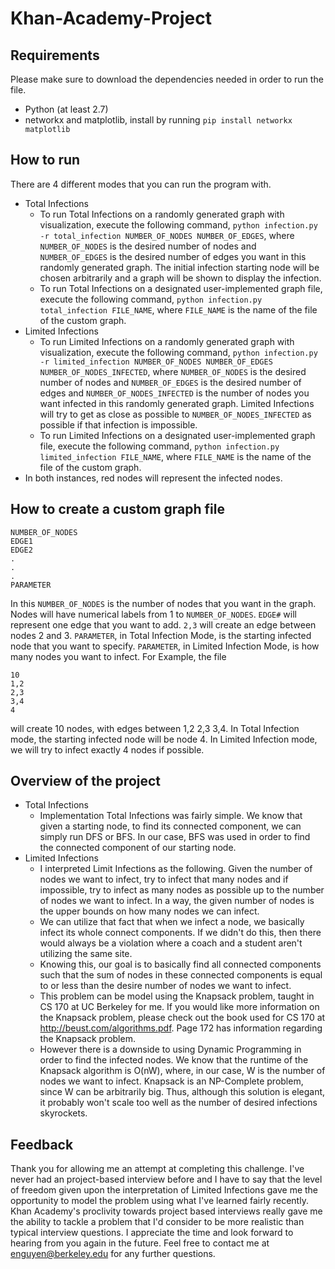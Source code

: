 # Khan-Academy-Project

## Requirements
Please make sure to download the dependencies needed in order to run the file. 
- Python (at least 2.7)
- networkx and matplotlib, install by running `pip install networkx matplotlib`

## How to run
There are 4 different modes that you can run the program with.
* Total Infections
	* To run Total Infections on a randomly generated graph with visualization, execute the following command, `python infection.py -r total_infection NUMBER_OF_NODES NUMBER_OF_EDGES`, where `NUMBER_OF_NODES` is the desired number of nodes and `NUMBER_OF_EDGES` is the desired number of edges you want in this randomly generated graph. The initial infection starting node will be chosen arbitrarily and a graph will be shown to display the infection.
	* To run Total Infections on a designated user-implemented graph file, execute the following command, `python infection.py total_infection FILE_NAME`, where `FILE_NAME` is the name of the file of the custom graph.
* Limited Infections
	* To run Limited Infections on a randomly generated graph with visualization, execute the following command, `python infection.py -r limited_infection NUMBER_OF_NODES NUMBER_OF_EDGES NUMBER_OF_NODES_INFECTED`, where `NUMBER_OF_NODES` is the desired number of nodes and `NUMBER_OF_EDGES` is the desired number of edges and `NUMBER_OF_NODES_INFECTED` is the number of nodes you want infected in this randomly generated graph. Limited Infections will try to get as close as possible to `NUMBER_OF_NODES_INFECTED` as possible if that infection is impossible.
	* To run Limited Infections on a designated user-implemented graph file, execute the following command, `python infection.py limited_infection FILE_NAME`, where `FILE_NAME` is the name of the file of the custom graph.
* In both instances, red nodes will represent the infected nodes.
## How to create a custom graph file
```
NUMBER_OF_NODES
EDGE1
EDGE2
.
.
.
PARAMETER
```
In this `NUMBER_OF_NODES` is the number of nodes that you want in the graph. Nodes will have numerical labels from 1 to `NUMBER_OF_NODES`.
`EDGE#` will represent one edge that you want to add. `2,3` will create an edge between nodes 2 and 3. `PARAMETER`, in Total Infection Mode, is the starting infected node that you want to specify. `PARAMETER`, in Limited Infection Mode, is how many nodes you want to infect.
For Example, the file
```
10
1,2
2,3
3,4
4
```
will create 10 nodes, with edges between 1,2 2,3 3,4. In Total Infection mode, the starting infected node will be node 4. In Limited Infection mode, we will try to infect exactly 4 nodes if possible.

## Overview of the project
* Total Infections
	* Implementation Total Infections was fairly simple. We know that given a starting node, to find its connected component, we can simply run DFS or BFS. In our case, BFS was used in order to find the connected component of our starting node.
* Limited Infections
	* I interpreted Limit Infections as the following. Given the number of nodes we want to infect, try to infect that many nodes and if impossible, try to infect as many nodes as possible up to the number of nodes we want to infect. In a way, the given number of nodes is the upper bounds on how many nodes we can infect.
	* We can utilize that fact that when we infect a node, we basically infect its whole connect components. If we didn't do this, then there would always be a violation where a coach and a student aren't utilizing the same site.
	* Knowing this, our goal is to basically find all connected components such that the sum of nodes in these connected components is equal to or less than the desire number of nodes we want to infect.
	* This problem can be model using the Knapsack problem, taught in CS 170 at UC Berkeley for me. If you would like more information on the Knapsack problem, please check out the book used for CS 170 at http://beust.com/algorithms.pdf. Page 172 has information regarding the Knapsack problem.
	* However there is a downside to using Dynamic Programming in order to find the infected nodes. We know that the runtime of the Knapsack algorithm is O(nW), where, in our case, W is the number of nodes we want to infect. Knapsack is an NP-Complete problem, since W can be arbitrarily big. Thus, although this solution is elegant, it probably won't scale too well as the number of desired infections skyrockets.

## Feedback

Thank you for allowing me an attempt at completing this challenge. I've never had an project-based interview before and I have to say that the level of freedom given upon the interpretation of Limited Infections gave me the opportunity to model the problem using what I've learned fairly recently. Khan Academy's proclivity towards project based interviews really gave me the ability to tackle a problem that I'd consider to be more realistic than typical interview questions. I appreciate the time and look forward to hearing from you again in the future. Feel free to contact me at enguyen@berkeley.edu for any further questions.

